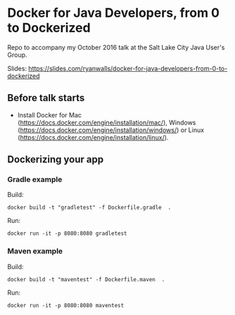 # Docker for Java Developers, from 0 to Dockerized

Repo to accompany my October 2016 talk at the Salt Lake City Java User's Group.  

Slides: https://slides.com/ryanwalls/docker-for-java-developers-from-0-to-dockerized


## Before talk starts
* Install Docker for Mac (https://docs.docker.com/engine/installation/mac/), Windows (https://docs.docker.com/engine/installation/windows/) or Linux (https://docs.docker.com/engine/installation/linux/).


## Dockerizing your app
### Gradle example
Build:
```
docker build -t "gradletest" -f Dockerfile.gradle  .
```

Run:
```
docker run -it -p 8080:8080 gradletest
```

### Maven example
Build:
```
docker build -t "maventest" -f Dockerfile.maven  .
```

Run:
```
docker run -it -p 8080:8080 maventest
```
